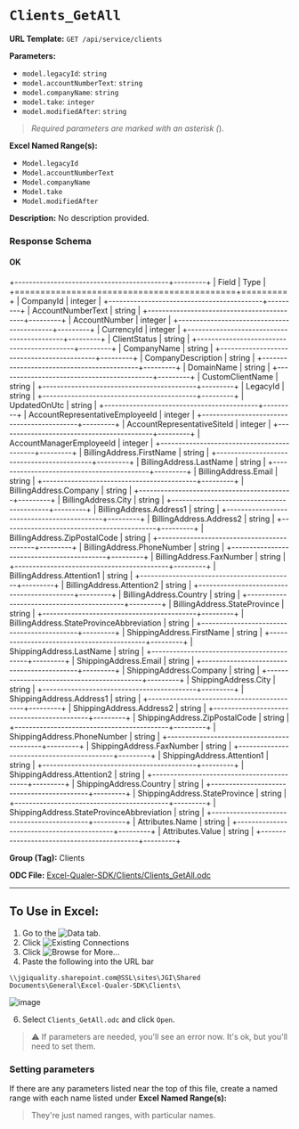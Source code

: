 # `Clients_GetAll`

**URL Template:**
`GET /api/service/clients`

**Parameters:**
- `model.legacyId`: `string`
- `model.accountNumberText`: `string`
- `model.companyName`: `string`
- `model.take`: `integer`
- `model.modifiedAfter`: `string`


> *Required parameters are marked with an asterisk (*).

**Excel Named Range(s):**
- `Model.legacyId`
- `Model.accountNumberText`
- `Model.companyName`
- `Model.take`
- `Model.modifiedAfter`


**Description:**
No description provided.

### Response Schema

#### OK
+-------------------------------------------+---------+
| Field                                     | Type    |
+===========================================+=========+
| CompanyId                                 | integer |
+-------------------------------------------+---------+
| AccountNumberText                         | string  |
+-------------------------------------------+---------+
| AccountNumber                             | integer |
+-------------------------------------------+---------+
| CurrencyId                                | integer |
+-------------------------------------------+---------+
| ClientStatus                              | string  |
+-------------------------------------------+---------+
| CompanyName                               | string  |
+-------------------------------------------+---------+
| CompanyDescription                        | string  |
+-------------------------------------------+---------+
| DomainName                                | string  |
+-------------------------------------------+---------+
| CustomClientName                          | string  |
+-------------------------------------------+---------+
| LegacyId                                  | string  |
+-------------------------------------------+---------+
| UpdatedOnUtc                              | string  |
+-------------------------------------------+---------+
| AccountRepresentativeEmployeeId           | integer |
+-------------------------------------------+---------+
| AccountRepresentativeSiteId               | integer |
+-------------------------------------------+---------+
| AccountManagerEmployeeId                  | integer |
+-------------------------------------------+---------+
| BillingAddress.FirstName                  | string  |
+-------------------------------------------+---------+
| BillingAddress.LastName                   | string  |
+-------------------------------------------+---------+
| BillingAddress.Email                      | string  |
+-------------------------------------------+---------+
| BillingAddress.Company                    | string  |
+-------------------------------------------+---------+
| BillingAddress.City                       | string  |
+-------------------------------------------+---------+
| BillingAddress.Address1                   | string  |
+-------------------------------------------+---------+
| BillingAddress.Address2                   | string  |
+-------------------------------------------+---------+
| BillingAddress.ZipPostalCode              | string  |
+-------------------------------------------+---------+
| BillingAddress.PhoneNumber                | string  |
+-------------------------------------------+---------+
| BillingAddress.FaxNumber                  | string  |
+-------------------------------------------+---------+
| BillingAddress.Attention1                 | string  |
+-------------------------------------------+---------+
| BillingAddress.Attention2                 | string  |
+-------------------------------------------+---------+
| BillingAddress.Country                    | string  |
+-------------------------------------------+---------+
| BillingAddress.StateProvince              | string  |
+-------------------------------------------+---------+
| BillingAddress.StateProvinceAbbreviation  | string  |
+-------------------------------------------+---------+
| ShippingAddress.FirstName                 | string  |
+-------------------------------------------+---------+
| ShippingAddress.LastName                  | string  |
+-------------------------------------------+---------+
| ShippingAddress.Email                     | string  |
+-------------------------------------------+---------+
| ShippingAddress.Company                   | string  |
+-------------------------------------------+---------+
| ShippingAddress.City                      | string  |
+-------------------------------------------+---------+
| ShippingAddress.Address1                  | string  |
+-------------------------------------------+---------+
| ShippingAddress.Address2                  | string  |
+-------------------------------------------+---------+
| ShippingAddress.ZipPostalCode             | string  |
+-------------------------------------------+---------+
| ShippingAddress.PhoneNumber               | string  |
+-------------------------------------------+---------+
| ShippingAddress.FaxNumber                 | string  |
+-------------------------------------------+---------+
| ShippingAddress.Attention1                | string  |
+-------------------------------------------+---------+
| ShippingAddress.Attention2                | string  |
+-------------------------------------------+---------+
| ShippingAddress.Country                   | string  |
+-------------------------------------------+---------+
| ShippingAddress.StateProvince             | string  |
+-------------------------------------------+---------+
| ShippingAddress.StateProvinceAbbreviation | string  |
+-------------------------------------------+---------+
| Attributes.Name                           | string  |
+-------------------------------------------+---------+
| Attributes.Value                          | string  |
+-------------------------------------------+---------+

**Group (Tag):**
Clients

**ODC File:**
[Excel-Qualer-SDK/Clients/Clients_GetAll.odc](https://github.com/Johnson-Gage-Inspection-Inc/qualer-sdk-odc/blob/main/Excel-Qualer-SDK/Clients/Clients_GetAll.odc)

---

To Use in Excel:
---

1. Go to the ![`Data`](https://github.com/user-attachments/assets/da437a70-57b3-4c5b-bb01-4910ece19ed1)
 tab.
3. Click ![Existing Connections](https://github.com/user-attachments/assets/a2f1ed67-b2e0-4c23-ac90-68c870e60289)
4. Click ![`Browse for More...`](https://github.com/user-attachments/assets/8e698494-6865-41e7-b6fa-043aea81809a)
5. Paste the following into the URL bar
```
\\jgiquality.sharepoint.com@SSL\sites\JGI\Shared Documents\General\Excel-Qualer-SDK\Clients\
```

![image](https://github.com/user-attachments/assets/1e1a8d87-0377-446d-aaf5-d78562991db3)

6. Select `Clients_GetAll.odc` and click `Open`.

> ⚠️ If parameters are needed, you'll see an error now. It's ok, but you'll need to set them.

### Setting parameters
If there are any parameters listed near the top of this file, create a named range with each name listed under **Excel Named Range(s):**
> They're just named ranges, with particular names.
